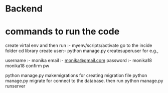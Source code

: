 # Backend
 
# commands to run the code 

create virtal env and then run :- myenv/scripts/activate
go to the incide folder cd library 
create user:- 
python manage.py createsuperuser
for e.g.,

username :- monika
email :- monika@gmail.com
password :- monika18
monika18 confirm pw

python manage.py makemigrations for creating migration file
python manage.py migrate for connect to the database.
then run python manage.py runserver
